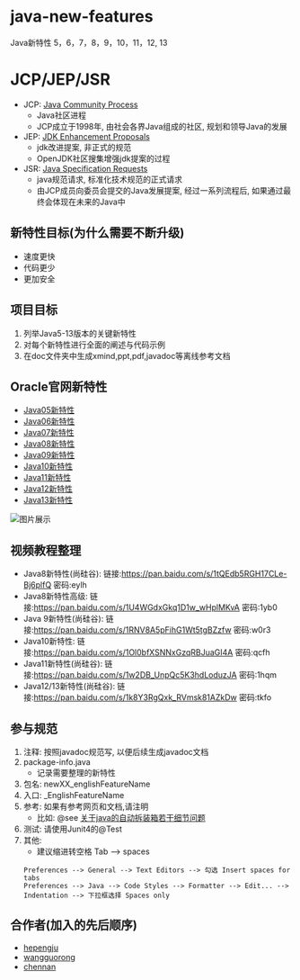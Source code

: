 # java-new-features
Java新特性 5，6，7，8，9，10，11，12, 13

# JCP/JEP/JSR
- JCP: [Java Community Process](https://www.jcp.org/en/home/index)
    * Java社区进程
    * JCP成立于1998年, 由社会各界Java组成的社区, 规划和领导Java的发展 
- JEP: [JDK Enhancement Proposals](http://openjdk.java.net/jeps/0) 
    * jdk改进提案, 非正式的规范
    * OpenJDK社区搜集增强jdk提案的过程
- JSR: [Java Specification Requests](https://www.jcp.org/en/jsr/platform)
    * java规范请求, 标准化技术规范的正式请求
    * 由JCP成员向委员会提交的Java发展提案, 经过一系列流程后, 如果通过最终会体现在未来的Java中

## 新特性目标(为什么需要不断升级)
- 速度更快
- 代码更少
- 更加安全

## 项目目标
1. 列举Java5-13版本的关键新特性
2. 对每个新特性进行全面的阐述与代码示例
3. 在doc文件夹中生成xmind,ppt,pdf,javadoc等离线参考文档

## Oracle官网新特性
- [Java05新特性](https://docs.oracle.com/javase/1.5.0/docs/relnotes/features.html)
- [Java06新特性](https://www.oracle.com/technetwork/java/javase/features-141434.html)
- [Java07新特性](https://www.oracle.com/technetwork/java/javase/jdk7-relnotes-418459.html)
- [Java08新特性](https://www.oracle.com/technetwork/java/javase/8-whats-new-2157071.html)
- [Java09新特性](https://docs.oracle.com/javase/9/whatsnew/toc.htm#JSNEW-GUID-C23AFD78-C777-460B-8ACE-58BE5EA681F6)
- [Java10新特性](https://www.oracle.com/technetwork/java/javase/10-relnote-issues-4108729.html#NewFeature)
- [Java11新特性](https://www.oracle.com/technetwork/java/javase/11-relnote-issues-5012449.html#NewFeature)
- [Java12新特性](https://www.oracle.com/technetwork/java/javase/12-relnote-issues-5211422.html#NewFeature)
- [Java13新特性](https://www.oracle.com/technetwork/java/javase/13all-relnotes-5461743.html)

![图片展示](https://github.com/hepengju/java-new-features/blob/master/src/main/resources/Java%E6%96%B0%E7%89%B9%E6%80%A7.png)

## 视频教程整理
- Java8新特性(尚硅谷): 链接:https://pan.baidu.com/s/1tQEdb5RGH17CLe-Bj6plfQ  密码:eylh
- Java8新特性高级: 链接:https://pan.baidu.com/s/1U4WGdxGkq1D1w_wHplMKvA  密码:1yb0
- Java 9新特性(尚硅谷): 链接:https://pan.baidu.com/s/1RNV8A5pFihG1Wt5tgBZzfw  密码:w0r3
- Java10新特性: 链接:https://pan.baidu.com/s/1Ol0bfXSNNxGzqRBJuaGI4A  密码:qcfh
- Java11新特性(尚硅谷): 链接:https://pan.baidu.com/s/1w2DB_UnpQc5K3hdLoduzJA  密码:1hqm 
- Java12/13新特性(尚硅谷): 链接:https://pan.baidu.com/s/1k8Y3RgQxk_RVmsk81AZkDw  密码:tkfo

## 参与规范
1. 注释: 按照javadoc规范写, 以便后续生成javadoc文档
1. package-info.java
    * 记录需要整理的新特性
1. 包名: newXX_englishFeatureName
1. 入口: _EnglishFeatureName
1. 参考: 如果有参考网页和文档,请注明
    * 比如: @see <a href="https://www.cnblogs.com/qcblog/p/7670159.html">关于java的自动拆装箱若干细节问题</a>
1. 测试: 请使用Junit4的@Test
1. 其他:
    * 建议缩进转空格 Tab --> spaces 
    ```
    Preferences --> General --> Text Editors --> 勾选 Insert spaces for tabs
    Preferences --> Java --> Code Styles --> Formatter --> Edit... --> Indentation --> 下拉框选择 Spaces only
    ```
 
## 合作者(加入的先后顺序)
- [hepengju](https://github.com/hepengju)
- [wangguorong](https://github.com/dalianpai)
- [chennan](https://github.com/949035443)
